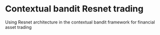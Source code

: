 # Contextual bandit Resnet trading
 Using Resnet architecture in the contextual bandit framework for financial asset trading
